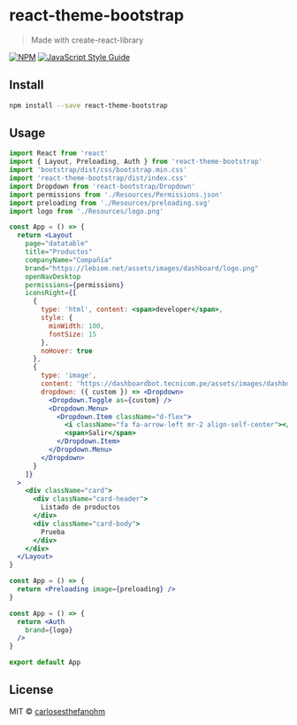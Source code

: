 # react-theme-bootstrap

> Made with create-react-library

[![NPM](https://img.shields.io/npm/v/react-theme-bootstrap.svg)](https://www.npmjs.com/package/react-theme-bootstrap) [![JavaScript Style Guide](https://img.shields.io/badge/code_style-standard-brightgreen.svg)](https://standardjs.com)

## Install

```bash
npm install --save react-theme-bootstrap
```

## Usage

```jsx
import React from 'react'
import { Layout, Preloading, Auth } from 'react-theme-bootstrap'
import 'bootstrap/dist/css/bootstrap.min.css'
import 'react-theme-bootstrap/dist/index.css'
import Dropdown from 'react-bootstrap/Dropdown'
import permissions from './Resources/Permissions.json'
import preloading from './Resources/preloading.svg'
import logo from './Resources/logo.png'

const App = () => {
  return <Layout
    page="datatable"
    title="Productos"
    companyName="Compañía"
    brand="https://lebiom.net/assets/images/dashboard/logo.png"
    openNavDesktop
    permissions={permissions}
    iconsRight={[
      {
        type: 'html', content: <span>developer</span>,
        style: {
          minWidth: 100,
          fontSize: 15
        },
        noHover: true
      },
      {
        type: 'image',
        content: 'https://dashboardbot.tecnicom.pe/assets/images/dashboard/not-profile-picture.png',
        dropdown: ({ custom }) => <Dropdown>
          <Dropdown.Toggle as={custom} />
          <Dropdown.Menu>
            <Dropdown.Item className="d-flex">
              <i className="fa fa-arrow-left mr-2 align-self-center"></i>
              <span>Salir</span>
            </Dropdown.Item>
          </Dropdown.Menu>
        </Dropdown>
      }
    ]}
  >
    <div className="card">
      <div className="card-header">
        Listado de productos
      </div>
      <div className="card-body">
        Prueba
      </div>
    </div>
  </Layout>
}

const App = () => {
  return <Preloading image={preloading} />
}

const App = () => {
  return <Auth
    brand={logo}
  />
}

export default App
```

## License

MIT © [carlosesthefanohm](https://github.com/carlosesthefanohm)
